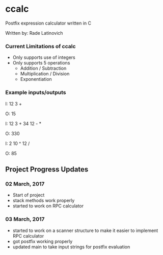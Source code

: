 # ccalc
Postfix expression calculator written in C

Written by: Rade Latinovich

### Current Limitations of ccalc
 - Only supports use of integers
 - Only supports 5 operations
    - Addition / Subtraction
    - Multiplication / Division
    - Exponentiation
    
### Example inputs/outputs
I: 12 3 +

O: 15

I: 12 3 + 34 12 - *

O: 330

I: 2 10 ^ 12 /

O: 85

## Project Progress Updates
### 02 March, 2017
 -	Start of project
 -	stack methods work properly
 - started to work on RPC calculator

### 03 March, 2017
 - started to work on a scanner structure
   to make it easier to implement RPC calculator
 - got postfix working properly
 - updated main to take input strings for postfix evaluation
